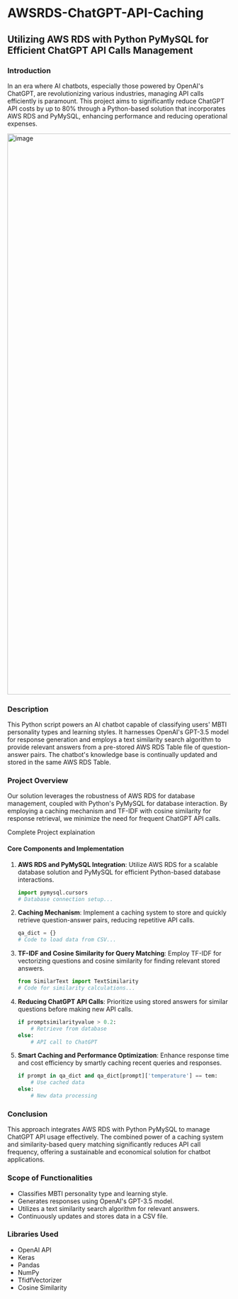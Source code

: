# AWSRDS-ChatGPT-API-Caching

## Utilizing AWS RDS with Python PyMySQL for Efficient ChatGPT API Calls Management

### Introduction
In an era where AI chatbots, especially those powered by OpenAI's ChatGPT, are revolutionizing various industries, managing API calls efficiently is paramount. This project aims to significantly reduce ChatGPT API costs by up to 80% through a Python-based solution that incorporates AWS RDS and PyMySQL, enhancing performance and reducing operational expenses.

<img width="1265" alt="image" src="https://github.com/heathbrew/AWSRDS-ChatGPT-API-Caching/assets/55629425/2b9ebc8d-3ebf-43e8-b1f8-44fd051c6c14">


### Description
This Python script powers an AI chatbot capable of classifying users' MBTI personality types and learning styles. It harnesses OpenAI's GPT-3.5 model for response generation and employs a text similarity search algorithm to provide relevant answers from a pre-stored AWS RDS Table  file of question-answer pairs. The chatbot's knowledge base is continually updated and stored in the same AWS RDS Table.

### Project Overview
Our solution leverages the robustness of AWS RDS for database management, coupled with Python's PyMySQL for database interaction. By employing a caching mechanism and TF-IDF with cosine similarity for response retrieval, we minimize the need for frequent ChatGPT API calls.

Complete Project explaination 

#### Core Components and Implementation

1. **AWS RDS and PyMySQL Integration**: Utilize AWS RDS for a scalable database solution and PyMySQL for efficient Python-based database interactions.
   ```python
   import pymysql.cursors
   # Database connection setup...
   ```

2. **Caching Mechanism**: Implement a caching system to store and quickly retrieve question-answer pairs, reducing repetitive API calls.
   ```python
   qa_dict = {}
   # Code to load data from CSV...
   ```

3. **TF-IDF and Cosine Similarity for Query Matching**: Employ TF-IDF for vectorizing questions and cosine similarity for finding relevant stored answers.
   ```python
   from SimilarText import TextSimilarity
   # Code for similarity calculations...
   ```

4. **Reducing ChatGPT API Calls**: Prioritize using stored answers for similar questions before making new API calls.
   ```python
   if promptsimilarityvalue > 0.2:
       # Retrieve from database
   else:
       # API call to ChatGPT
   ```

5. **Smart Caching and Performance Optimization**: Enhance response time and cost efficiency by smartly caching recent queries and responses.
   ```python
   if prompt in qa_dict and qa_dict[prompt]['temperature'] == tem:
       # Use cached data
   else:
       # New data processing
   ```

### Conclusion
This approach integrates AWS RDS with Python PyMySQL to manage ChatGPT API usage effectively. The combined power of a caching system and similarity-based query matching significantly reduces API call frequency, offering a sustainable and economical solution for chatbot applications.

### Scope of Functionalities
- Classifies MBTI personality type and learning style.
- Generates responses using OpenAI's GPT-3.5 model.
- Utilizes a text similarity search algorithm for relevant answers.
- Continuously updates and stores data in a CSV file.

### Libraries Used
- OpenAI API
- Keras
- Pandas
- NumPy
- TfidfVectorizer
- Cosine Similarity
